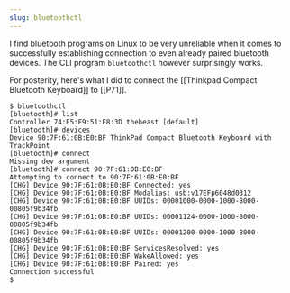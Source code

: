```yaml
---
slug: bluetoothctl
---
```


I find bluetooth programs on Linux to be very unreliable when it comes to successfully establishing connection to even already paired bluetooth devices. The CLI program `bluetoothctl` however surprisingly works. 

For posterity, here's what I did to connect the [[Thinkpad Compact Bluetooth Keyboard]] to [[P71]].

```
$ bluetoothctl
[bluetooth]# list
Controller 74:E5:F9:51:E8:3D thebeast [default]
[bluetooth]# devices
Device 90:7F:61:0B:E0:BF ThinkPad Compact Bluetooth Keyboard with TrackPoint
[bluetooth]# connect
Missing dev argument
[bluetooth]# connect 90:7F:61:0B:E0:BF
Attempting to connect to 90:7F:61:0B:E0:BF
[CHG] Device 90:7F:61:0B:E0:BF Connected: yes
[CHG] Device 90:7F:61:0B:E0:BF Modalias: usb:v17EFp6048d0312
[CHG] Device 90:7F:61:0B:E0:BF UUIDs: 00001000-0000-1000-8000-00805f9b34fb
[CHG] Device 90:7F:61:0B:E0:BF UUIDs: 00001124-0000-1000-8000-00805f9b34fb
[CHG] Device 90:7F:61:0B:E0:BF UUIDs: 00001200-0000-1000-8000-00805f9b34fb
[CHG] Device 90:7F:61:0B:E0:BF ServicesResolved: yes
[CHG] Device 90:7F:61:0B:E0:BF WakeAllowed: yes
[CHG] Device 90:7F:61:0B:E0:BF Paired: yes
Connection successful
$
```
